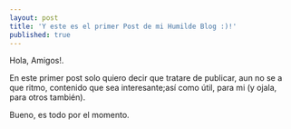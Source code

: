 ```yaml
---
layout: post
title: 'Y este es el primer Post de mi Humilde Blog :)!'
published: true
---
```


Hola, Amigos!.

En este primer post solo quiero decir que tratare de publicar, aun no se a que ritmo, contenido que sea 
interesante;así como útil, para mi (y ojala, para otros también).

Bueno, es todo por el momento.
